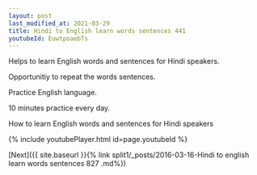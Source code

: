 ```yaml
---
layout: post
last_modified_at: 2021-03-29
title: Hindi to English learn words sentences 441 
youtubeId: EuwtpoaebTs
---
```

 
 
Helps to learn English words and sentences for Hindi speakers.

Opportunitiy to repeat the words sentences. 

Practice English language. 
 
10 minutes practice every day. 
 
How to learn English words and sentences for Hindi speakers 
 
{% include youtubePlayer.html id=page.youtubeId %}
 
 
[Next]({{ site.baseurl }}{% link  split1/_posts/2016-03-16-Hindi to english learn words sentences 827 .md%})
 
